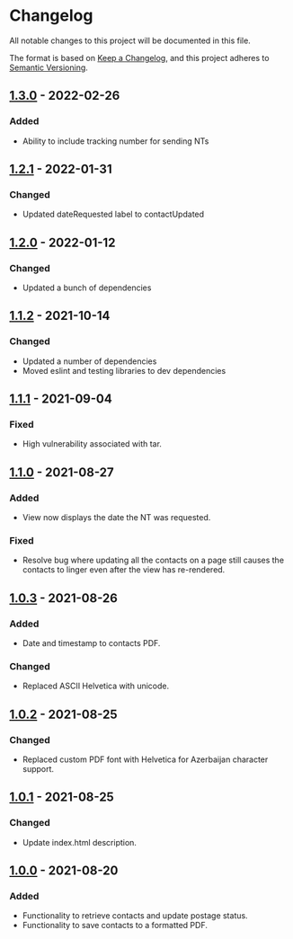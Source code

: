 # Changelog
All notable changes to this project will be documented in this file.

The format is based on [Keep a Changelog](https://keepachangelog.com/en/1.0.0/),
and this project adheres to [Semantic Versioning](https://semver.org/spec/v2.0.0.html).

## [1.3.0] - 2022-02-26

### Added
- Ability to include tracking number for sending NTs

## [1.2.1] - 2022-01-31

### Changed
- Updated dateRequested label to contactUpdated

## [1.2.0] - 2022-01-12

### Changed
- Updated a bunch of dependencies

## [1.1.2] - 2021-10-14

### Changed
- Updated a number of dependencies
- Moved eslint and testing libraries to dev dependencies

## [1.1.1] - 2021-09-04

### Fixed
- High vulnerability associated with tar.

## [1.1.0] - 2021-08-27

### Added
- View now displays the date the NT was requested.

### Fixed
- Resolve bug where updating all the contacts on a page still causes the contacts to linger even after the view has re-rendered.

## [1.0.3] - 2021-08-26

### Added
- Date and timestamp to contacts PDF.

### Changed
- Replaced ASCII Helvetica with unicode.

## [1.0.2] - 2021-08-25

### Changed
- Replaced custom PDF font with Helvetica for Azerbaijan character support.

## [1.0.1] - 2021-08-25

### Changed
- Update index.html description.

## [1.0.0] - 2021-08-20

### Added
- Functionality to retrieve contacts and update postage status.
- Functionality to save contacts to a formatted PDF.

[1.3.0]: https://github.com/mujde-aze/nt-postman-view/compare/v1.2.1...v1.3.0
[1.2.1]: https://github.com/mujde-aze/nt-postman-view/compare/v1.2.0...v1.2.1
[1.2.0]: https://github.com/mujde-aze/nt-postman-view/compare/v1.1.2...v1.2.0
[1.1.2]: https://github.com/mujde-aze/nt-postman-view/compare/v1.1.1...v1.1.2
[1.1.1]: https://github.com/mujde-aze/nt-postman-view/compare/v1.1.0...v1.1.1
[1.1.0]: https://github.com/mujde-aze/nt-postman-view/compare/v1.0.3...v1.1.0
[1.0.3]: https://github.com/mujde-aze/nt-postman-view/compare/v1.0.2...v1.0.3
[1.0.2]: https://github.com/mujde-aze/nt-postman-view/compare/v1.0.1...v1.0.2
[1.0.1]: https://github.com/mujde-aze/nt-postman-view/compare/v1.0.0...v1.0.1
[1.0.0]: https://github.com/mujde-aze/nt-postman-view/compare/v1.0.0...HEAD
